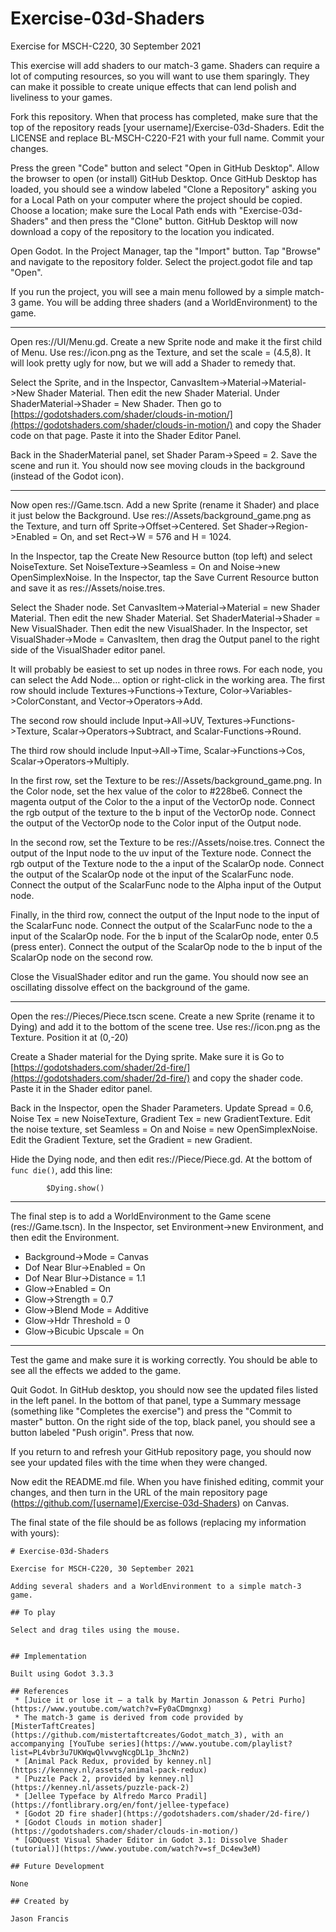 # Exercise-03d-Shaders

Exercise for MSCH-C220, 30 September 2021

This exercise will add shaders to our match-3 game. Shaders can require a lot of computing resources, so you will want to use them sparingly. They can make it possible to create unique effects that can lend polish and liveliness to your games.

Fork this repository. When that process has completed, make sure that the top of the repository reads [your username]/Exercise-03d-Shaders. Edit the LICENSE and replace BL-MSCH-C220-F21 with your full name. Commit your changes.

Press the green "Code" button and select "Open in GitHub Desktop". Allow the browser to open (or install) GitHub Desktop. Once GitHub Desktop has loaded, you should see a window labeled "Clone a Repository" asking you for a Local Path on your computer where the project should be copied. Choose a location; make sure the Local Path ends with "Exercise-03d-Shaders" and then press the "Clone" button. GitHub Desktop will now download a copy of the repository to the location you indicated.

Open Godot. In the Project Manager, tap the "Import" button. Tap "Browse" and navigate to the repository folder. Select the project.godot file and tap "Open".

If you run the project, you will see a main menu followed by a simple match-3 game. You will be adding three shaders (and a WorldEnvironment) to the game.

---

Open res://UI/Menu.gd. Create a new Sprite node and make it the first child of Menu. Use res://icon.png as the Texture, and set the scale = (4.5,8). It will look pretty ugly for now, but we will add a Shader to remedy that.

Select the Sprite, and in the Inspector, CanvasItem->Material->Material->New Shader Material. Then edit the new Shader Material. Under ShaderMaterial->Shader = New Shader. Then go to [https://godotshaders.com/shader/clouds-in-motion/](https://godotshaders.com/shader/clouds-in-motion/) and copy the Shader code on that page. Paste it into the Shader Editor Panel.

Back in the ShaderMaterial panel, set Shader Param->Speed = 2. Save the scene and run it. You should now see moving clouds in the background (instead of the Godot icon).

---

Now open res://Game.tscn. Add a new Sprite (rename it Shader) and place it just below the Background. Use res://Assets/background_game.png as the Texture, and turn off Sprite->Offset->Centered. Set Shader->Region->Enabled = On, and set Rect->W = 576 and H = 1024.

In the Inspector, tap the Create New Resource button (top left) and select NoiseTexture. Set NoiseTexture->Seamless = On and Noise->new OpenSimplexNoise. In the Inspector, tap the Save Current Resource button and save it as res://Assets/noise.tres.

Select the Shader node. Set CanvasItem->Material->Material = new Shader Material. Then edit the new Shader Material. Set ShaderMaterial->Shader = New VisualShader. Then edit the new VisualShader. In the Inspector, set VisualShader->Mode = CanvasItem, then drag the Output panel to the right side of the VisualShader editor panel.

It will probably be easiest to set up nodes in three rows. For each node, you can select the Add Node… option or right-click in the working area. The first row should include Textures->Functions->Texture, Color->Variables->ColorConstant, and Vector->Operators->Add.

The second row should include Input->All->UV, Textures->Functions->Texture, Scalar->Operators->Subtract, and Scalar-Functions->Round.

The third row should include Input->All->Time, Scalar->Functions->Cos, Scalar->Operators->Multiply.

In the first row, set the Texture to be res://Assets/background_game.png. In the Color node, set the hex value of the color to #228be6. Connect the magenta output of the Color to the a input of the VectorOp node. Connect the rgb output of the texture to the b input of the VectorOp node. Connect the output of the VectorOp node to the Color input of the Output node.

In the second row, set the Texture to be res://Assets/noise.tres. Connect the output of the Input node to the uv input of the Texture node. Connect the rgb output of the Texture node to the a input of the ScalarOp node. Connect the output of the ScalarOp node ot the input of the ScalarFunc node. Connect the output of the ScalarFunc node to the Alpha input of the Output node.

Finally, in the third row, connect the output of the Input node to the input of the ScalarFunc node. Connect the output of the ScalarFunc node to the a input of the ScalarOp node. For the b input of the ScalarOp node, enter 0.5 (press enter). Connect the output of the ScalarOp node to the b input of the ScalarOp node on the second row.

Close the VisualShader editor and run the game. You should now see an oscillating dissolve effect on the background of the game.

---

Open the res://Pieces/Piece.tscn scene. Create a new Sprite (rename it to Dying) and add it to the bottom of the scene tree. Use res://icon.png as the Texture. Position it at (0,-20)

Create a Shader material for the Dying sprite. Make sure it is Go to [https://godotshaders.com/shader/2d-fire/](https://godotshaders.com/shader/2d-fire/) and copy the shader code. Paste it in the Shader editor panel. 

Back in the Inspector, open the Shader Parameters. Update Spread = 0.6, Noise Tex = new NoiseTexture, Gradient Tex = new GradientTexture. Edit the noise texture, set Seamless = On and Noise = new OpenSimplexNoise. Edit the Gradient Texture, set the Gradient = new Gradient.

Hide the Dying node, and then edit res://Piece/Piece.gd. At the bottom of `func die()`, add this line:
```
		$Dying.show()
```

---

The final step is to add a WorldEnvironment to the Game scene (res://Game.tscn). In the Inspector, set Environment->new Environment, and then edit the Environment.

  * Background->Mode = Canvas
  * Dof Near Blur->Enabled = On
  * Dof Near Blur->Distance = 1.1
  * Glow->Enabled = On
  * Glow->Strength = 0.7
  * Glow->Blend Mode = Additive
  * Glow->Hdr Threshold = 0
  * Glow->Bicubic Upscale = On

---

Test the game and make sure it is working correctly. You should be able to see all the effects we added to the game.

Quit Godot. In GitHub desktop, you should now see the updated files listed in the left panel. In the bottom of that panel, type a Summary message (something like "Completes the exercise") and press the "Commit to master" button. On the right side of the top, black panel, you should see a button labeled "Push origin". Press that now.

If you return to and refresh your GitHub repository page, you should now see your updated files with the time when they were changed.

Now edit the README.md file. When you have finished editing, commit your changes, and then turn in the URL of the main repository page (https://github.com/[username]/Exercise-03d-Shaders) on Canvas.

The final state of the file should be as follows (replacing my information with yours):
```
# Exercise-03d-Shaders

Exercise for MSCH-C220, 30 September 2021

Adding several shaders and a WorldEnvironment to a simple match-3 game.

## To play

Select and drag tiles using the mouse.


## Implementation

Built using Godot 3.3.3

## References
 * [Juice it or lose it — a talk by Martin Jonasson & Petri Purho](https://www.youtube.com/watch?v=Fy0aCDmgnxg)
 * The match-3 game is derived from code provided by [MisterTaftCreates](https://github.com/mistertaftcreates/Godot_match_3), with an accompanying [YouTube series](https://www.youtube.com/playlist?list=PL4vbr3u7UKWqwQlvwvgNcgDL1p_3hcNn2)
 * [Animal Pack Redux, provided by kenney.nl](https://kenney.nl/assets/animal-pack-redux)
 * [Puzzle Pack 2, provided by kenney.nl](https://kenney.nl/assets/puzzle-pack-2)
 * [Jellee Typeface by Alfredo Marco Pradil](https://fontlibrary.org/en/font/jellee-typeface)
 * [Godot 2D fire shader](https://godotshaders.com/shader/2d-fire/)
 * [Godot Clouds in motion shader](https://godotshaders.com/shader/clouds-in-motion/)
 * [GDQuest Visual Shader Editor in Godot 3.1: Dissolve Shader (tutorial)](https://www.youtube.com/watch?v=sf_Dc4ew3eM)

## Future Development

None

## Created by 

Jason Francis
```
